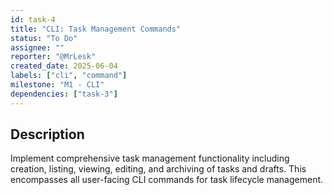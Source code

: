 ```yaml
---
id: task-4
title: "CLI: Task Management Commands"
status: "To Do"
assignee: ""
reporter: "@MrLesk"
created_date: 2025-06-04
labels: ["cli", "command"]
milestone: "M1 - CLI"
dependencies: ["task-3"]
---
```


## Description

Implement comprehensive task management functionality including creation, listing, viewing, editing, and archiving of tasks and drafts. This encompasses all user-facing CLI commands for task lifecycle management.
